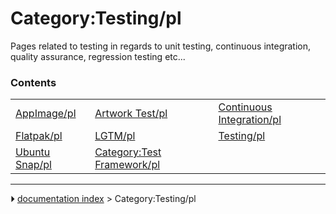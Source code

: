 # Category:Testing/pl
Pages related to testing in regards to unit testing, continuous integration, quality assurance, regression testing etc\...

### Contents

|     |     |     |
| --- | --- | --- |
| [AppImage/pl](AppImage/pl.md) | [Artwork Test/pl](Artwork_Test/pl.md) | [Continuous Integration/pl](Continuous_Integration/pl.md) |
| [Flatpak/pl](Flatpak/pl.md) | [LGTM/pl](LGTM/pl.md) | [Testing/pl](Testing/pl.md) |
| [Ubuntu Snap/pl](Ubuntu_Snap/pl.md) | [Category:Test Framework/pl](Category_Test_Framework/pl.md) |



---
⏵ [documentation index](../README.md) > Category:Testing/pl
